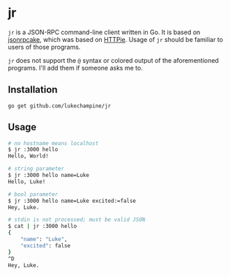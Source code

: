 jr
==

`jr` is a JSON-RPC command-line client written in Go. It is based on
[jsonrpcake](https://github.com/joehillen/jsonrpcake), which was based on
[HTTPie](https://github.com/jkbrzt/httpie). Usage of `jr` should be familiar
to users of those programs.

`jr` does not support the `@` syntax or colored output of the aforementioned
programs. I'll add them if someone asks me to.

Installation
------------

```
go get github.com/lukechampine/jr
```

Usage
-----

```bash
# no hostname means localhost
$ jr :3000 hello
Hello, World!

# string parameter
$ jr :3000 hello name=Luke
Hello, Luke!

# bool parameter
$ jr :3000 hello name=Luke excited:=false
Hey, Luke.

# stdin is not processed; must be valid JSON
$ cat | jr :3000 hello
{
	"name": "Luke",
	"excited": false
}
^D
Hey, Luke.
```

